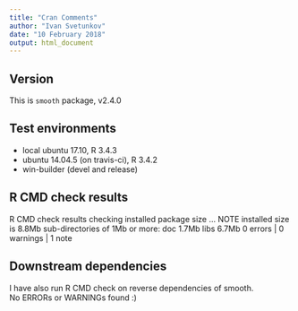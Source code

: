 ```yaml
---
title: "Cran Comments"
author: "Ivan Svetunkov"
date: "10 February 2018"
output: html_document
---
```

## Version
This is ``smooth`` package, v2.4.0

## Test environments
* local ubuntu 17.10, R 3.4.3
* ubuntu 14.04.5 (on travis-ci), R 3.4.2
* win-builder (devel and release)

## R CMD check results
R CMD check results
checking installed package size ... NOTE
  installed size is  8.8Mb
  sub-directories of 1Mb or more:
    doc    1.7Mb
    libs   6.7Mb
0 errors | 0 warnings | 1 note

## Downstream dependencies
I have also run R CMD check on reverse dependencies of smooth.  
No ERRORs or WARNINGs found :)
